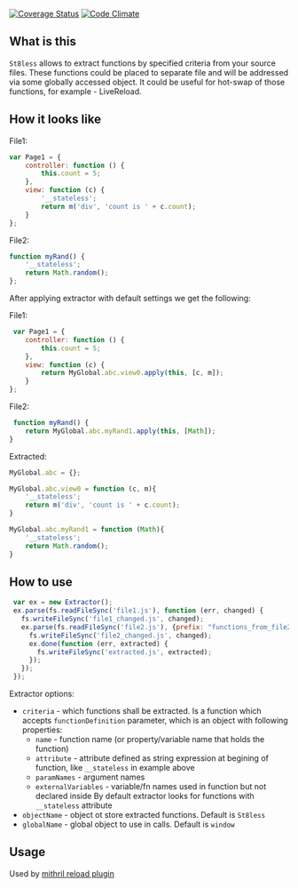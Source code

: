 [![Coverage Status](https://coveralls.io/repos/AlexeyGrishin/st8less/badge.svg?branch=master)](https://coveralls.io/r/AlexeyGrishin/st8less?branch=master)
[![Code Climate](https://codeclimate.com/github/AlexeyGrishin/st8less/badges/gpa.svg)](https://codeclimate.com/github/AlexeyGrishin/st8less)

## What is this

`St8less` allows to extract functions by specified criteria from your source files. These functions could be placed to separate file and will be addressed via some globally accessed object.
It could be useful for hot-swap of those functions, for example - LiveReload.

## How it looks like

File1:
```javascript
var Page1 = {
    controller: function () {
        this.count = 5;
    },
    view: function (c) {
        '__stateless';
        return m('div', 'count is ' + c.count);
    }
};
```

File2:
```javascript
function myRand() {
    '__stateless';
    return Math.random();
};
```

After applying extractor with default settings we get the following:

File1:
```javascript
 var Page1 = {
    controller: function () {
        this.count = 5;
    },
    view: function (c) {
        return MyGlobal.abc.view0.apply(this, [c, m]);
    }
};
```

File2:
```javascript
 function myRand() {
    return MyGlobal.abc.myRand1.apply(this, [Math]);
}
```

Extracted:
```javascript
MyGlobal.abc = {};

MyGlobal.abc.view0 = function (c, m){
    '__stateless';
    return m('div', 'count is ' + c.count);
}

MyGlobal.abc.myRand1 = function (Math){
    '__stateless';
    return Math.random();
}
```

## How to use

```javascript
 var ex = new Extractor();
 ex.parse(fs.readFileSync('file1.js'), function (err, changed) {
   fs.writeFileSync('file1_changed.js', changed);
   ex.parse(fs.readFileSync('file2.js'), {prefix: "functions_from_file2_"}, function (err, changed) {
     fs.writeFileSync('file2_changed.js', changed);
     ex.done(function (err, extracted) {
       fs.writeFileSync('extracted.js', extracted);
     });
   });
 });
```

Extractor options:
 * `criteria` - which functions shall be extracted. Is a function which accepts `functionDefinition` parameter, which is an object with following properties:
   * `name` - function name (or property/variable name that holds the function)
   * `attribute` - attribute defined as string expression at begining of function, like `__stateless` in example above
   * `paramNames` - argument names
   * `externalVariables` - variable/fn names used in function but not declared inside
   By default extractor looks for functions with `__stateless` attribute
 * `objectName` - object ot store extracted functions. Default is `St8less`
 * `globalName` - global object to use in calls. Default is `window`


## Usage

Used by [mithril reload plugin](https://github.com/AlexeyGrishin/gulp-livereload-mithril)